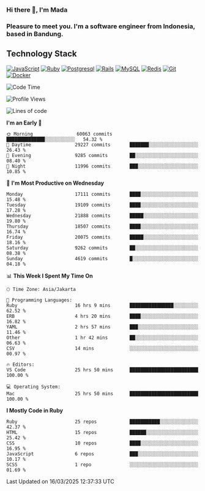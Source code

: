 ### Hi there 👋, I'm Mada
### Pleasure to meet you. I'm a software engineer from Indonesia, based in Bandung.

## Technology Stack

[![JavaScript](https://img.shields.io/badge/-JavaScript-%23F7DF1C?style=flat-square&logo=javascript&logoColor=000000&labelColor=%23F7DF1C&color=%23FFCE5A)](https://www.javascript.com/)
[![Ruby](https://img.shields.io/badge/Ruby-CC342D?style=flat-square&logo=ruby&logoColor=white)](https://www.ruby-lang.org/en/)
[![Postgresql](https://img.shields.io/badge/PostgreSQL-316192?style=flat-square&logo=postgresql&logoColor=ffffff)](https://www.postgresql.org/)
[![Rails](https://img.shields.io/badge/Ruby_on_Rails-CC0000?style=flat-square&logo=ruby-on-rails&logoColor=white)](https://rubyonrails.org/)
[![MySQL](https://img.shields.io/badge/-MySQL-4479A1?style=flat-square&logo=MySQL&logoColor=ffffff)](https://www.mysql.com/)
[![Redis](https://img.shields.io/badge/-Redis-DC382D?style=flat-square&logo=Redis&logoColor=ffffff)](https://redis.io/)
[![Git](https://img.shields.io/badge/-Git-%23F05032?style=flat-square&logo=git&logoColor=%23ffffff)](https://git-scm.com/)
[![Docker](https://img.shields.io/badge/-Docker-2496ED?style=flat-square&logo=docker&logoColor=ffffff)](https://www.docker.com/)
<!--
**madaarya/madaarya** is a ✨ _special_ ✨ repository because its `README.md` (this file) appears on your GitHub profile.

Here are some ideas to get you started:

- 🔭 I’m currently working on ...
- 🌱 I’m currently learning ...
- 👯 I’m looking to collaborate on ...
- 🤔 I’m looking for help with ...
- 💬 Ask me about ...
- 📫 How to reach me: ...
- 😄 Pronouns: ...
- ⚡ Fun fact: ...
-->
<!--START_SECTION:waka-->
![Code Time](http://img.shields.io/badge/Code%20Time-7%2C123%20hrs%2043%20mins-blue)

![Profile Views](http://img.shields.io/badge/Profile%20Views-0-blue)

![Lines of code](https://img.shields.io/badge/From%20Hello%20World%20I%27ve%20Written-48.8%20million%20lines%20of%20code-blue)

**I'm an Early 🐤** 

```text
🌞 Morning                60063 commits       ██████████████░░░░░░░░░░░   54.32 % 
🌆 Daytime                29227 commits       ███████░░░░░░░░░░░░░░░░░░   26.43 % 
🌃 Evening                9285 commits        ██░░░░░░░░░░░░░░░░░░░░░░░   08.40 % 
🌙 Night                  11996 commits       ███░░░░░░░░░░░░░░░░░░░░░░   10.85 % 
```
📅 **I'm Most Productive on Wednesday** 

```text
Monday                   17111 commits       ████░░░░░░░░░░░░░░░░░░░░░   15.48 % 
Tuesday                  19109 commits       ████░░░░░░░░░░░░░░░░░░░░░   17.28 % 
Wednesday                21888 commits       █████░░░░░░░░░░░░░░░░░░░░   19.80 % 
Thursday                 18507 commits       ████░░░░░░░░░░░░░░░░░░░░░   16.74 % 
Friday                   20075 commits       █████░░░░░░░░░░░░░░░░░░░░   18.16 % 
Saturday                 9262 commits        ██░░░░░░░░░░░░░░░░░░░░░░░   08.38 % 
Sunday                   4619 commits        █░░░░░░░░░░░░░░░░░░░░░░░░   04.18 % 
```


📊 **This Week I Spent My Time On** 

```text
🕑︎ Time Zone: Asia/Jakarta

💬 Programming Languages: 
Ruby                     16 hrs 9 mins       ████████████████░░░░░░░░░   62.52 % 
ERB                      4 hrs 20 mins       ████░░░░░░░░░░░░░░░░░░░░░   16.82 % 
YAML                     2 hrs 57 mins       ███░░░░░░░░░░░░░░░░░░░░░░   11.46 % 
Other                    1 hr 42 mins        ██░░░░░░░░░░░░░░░░░░░░░░░   06.63 % 
CSV                      14 mins             ░░░░░░░░░░░░░░░░░░░░░░░░░   00.97 % 

🔥 Editors: 
VS Code                  25 hrs 50 mins      █████████████████████████   100.00 % 

💻 Operating System: 
Mac                      25 hrs 50 mins      █████████████████████████   100.00 % 
```

**I Mostly Code in Ruby** 

```text
Ruby                     25 repos            ███████████░░░░░░░░░░░░░░   42.37 % 
HTML                     15 repos            ██████░░░░░░░░░░░░░░░░░░░   25.42 % 
CSS                      10 repos            ████░░░░░░░░░░░░░░░░░░░░░   16.95 % 
JavaScript               6 repos             ███░░░░░░░░░░░░░░░░░░░░░░   10.17 % 
SCSS                     1 repo              ░░░░░░░░░░░░░░░░░░░░░░░░░   01.69 % 
```




 Last Updated on 16/03/2025 12:37:33 UTC
<!--END_SECTION:waka-->
